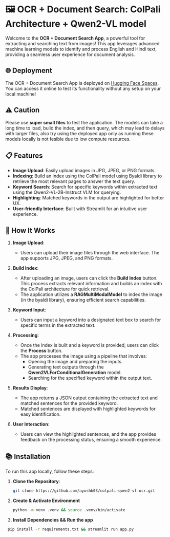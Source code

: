 # 🖼️ OCR + Document Search: ColPali Architecture + Qwen2-VL model

Welcome to the **OCR + Document Search App**, a powerful tool for extracting and searching text from images! This app leverages advanced machine learning models to identify and process English and Hindi text, providing a seamless user experience for document analysis.

## 🌐 Deployment

The OCR + Document Search App is deployed on [Hugging Face Spaces](https://huggingface.co/spaces). You can access it online to test its functionality without any setup on your local machine!

## ⚠️ Caution

Please use **super small files** to test the application. The models can take a long time to load, build the index, and then query, which may lead to delays with larger files, also try using the deployed app only as running these models locally is not fesible due to low compute resources.

## 📋 Features

- **Image Upload**: Easily upload images in JPG, JPEG, or PNG formats.
- **Indexing**: Build an index using the ColPali model using Byaldi library to retrieve the most relevant pages to answer the text query.
- **Keyword Search**: Search for specific keywords within extracted text using the Qwen2-VL-2B-Instruct VLM for querying.
- **Highlighting**: Matched keywords in the output are highlighted for better UX.
- **User-friendly Interface**: Built with Streamlit for an intuitive user experience.

## 🚀 How It Works

1. **Image Upload**: 
   - Users can upload their image files through the web interface. The app supports JPG, JPEG, and PNG formats.

2. **Build Index**:
   - After uploading an image, users can click the **Build Index** button. This process extracts relevant information and builds an index with the ColPali architecture for quick retrieval.
   - The application utilizes a **RAGMultiModalModel** to index the image (in the byaldi library), ensuring efficient search capabilities.

3. **Keyword Input**:
   - Users can input a keyword into a designated text box to search for specific terms in the extracted text.

4. **Processing**:
   - Once the index is built and a keyword is provided, users can click the **Process** button.
   - The app processes the image using a pipeline that involves:
     - Opening the image and preparing the inputs.
     - Generating text outputs through the **Qwen2VLForConditionalGeneration** model.
     - Searching for the specified keyword within the output text.

5. **Results Display**:
   - The app returns a JSON output containing the extracted text and matched sentences for the provided keyword.
   - Matched sentences are displayed with highlighted keywords for easy identification.

6. **User Interaction**:
   - Users can view the highlighted sentences, and the app provides feedback on the processing status, ensuring a smooth experience.

## 📚 Installation

To run this app locally, follow these steps:

1. **Clone the Repository**:
   ```bash
   git clone https://github.com/ayushb03/colpali-qwen2-vl-ocr.git 
   
3. **Create & Activate Environment**
   ```bash
   python -m venv .venv && source .venv/bin/activate 
   
4. **Install Dependencies && Run the app**
  ```bash
   pip install -r requirements.txt && streamlit run app.py

  
